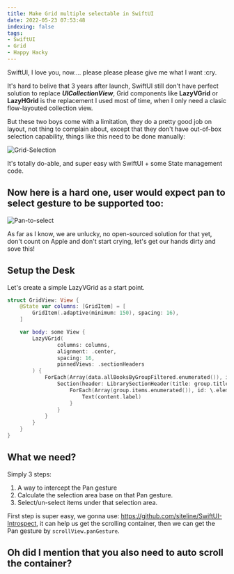 ```yaml
---
title: Make Grid multiple selectable in SwiftUI
date: 2022-05-23 07:53:48
indexing: false
tags:
- SwiftUI
- Grid
- Happy Hacky
---
```


SwiftUI, I love you, now.... please please please give me what I want :cry.

It's hard to belive that 3 years after launch, SwiftUI still don't have perfect solution to replace ***UICollectionView***, Grid components like **LazyVGrid** or **LazyHGrid** is the replacement I used most of time, when I only need a clasic flow-layouted collection view.

But these two boys come with a limitation, they do a pretty good job on layout, not thing to complain about, except that they don't have out-of-box selection capability, things like this need to be done manually:

![Grid-Selection](https://s2.loli.net/2022/05/23/1MoqscZtybSVpKJ.png)

It's totally do-able, and super easy with SwiftUI + some State management code.

## Now here is a hard one, user would expect pan to select gesture to be supported too:

![Pan-to-select](https://s2.loli.net/2022/05/23/2ZVnkKb6BHDczsS.gif)





As far as I know, we are unlucky, no open-sourced solution for that yet, don't count on Apple and don't start crying, let's get our hands dirty and sove this!



## Setup the Desk

Let's create a simple LazyVGrid as a start point.

````swift
struct GridView: View {
    @State var columns: [GridItem] = [
        GridItem(.adaptive(minimum: 150), spacing: 16),
    ]

    var body: some View {
        LazyVGrid(
                columns: columns,
                alignment: .center,
                spacing: 16,
                pinnedViews: .sectionHeaders
        ) {
            ForEach(Array(data.allBooksByGroupFiltered.enumerated()), id: \.element) { (groupIndex, group) in
                Section(header: LibrarySectionHeader(title: group.title)) {
                    ForEach(Array(group.items.enumerated()), id: \.element) { (itemIndex, content) in
                        Text(content.label)
                    }
                }
            }
        }
    }
}
````

## What we need?

Simply 3 steps:

1. A way to intercept the Pan gesture
2. Calculate the selection area base on that Pan gesture.
3. Select/un-select items under that selection area.

First step is super easy, we gonna use: https://github.com/siteline/SwiftUI-Introspect, it can help us get the scrolling container, then we can get the Pan gesture by `scrollView.panGesture`.



## Oh did I mention that you also need to auto scroll the container?

